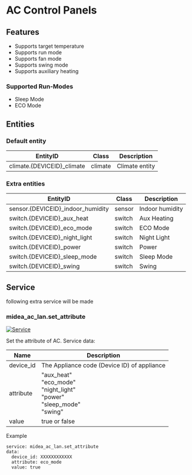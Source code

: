 # AC Control Panels
## Features
- Supports target temperature
- Supports run mode
- Supports fan mode
- Supports swing mode
- Supports auxiliary heating

### Supported Run-Modes
- Sleep Mode
- ECO Mode

## Entities
### Default entity
EntityID | Class | Description
--- | --- | ---
climate.{DEVICEID}_climate | climate | Climate entity

### Extra entities

EntityID | Class | Description
--- | --- | ---
sensor.{DEVICEID}_indoor_humidity | sensor | Indoor humidity
switch.{DEVICEID}_aux_heat | switch | Aux Heating
switch.{DEVICEID}_eco_mode | switch | ECO Mode
switch.{DEVICEID}_night_light | switch | Night Light
switch.{DEVICEID}_power | switch | Power
switch.{DEVICEID}_sleep_mode | switch | Sleep Mode
switch.{DEVICEID}_swing | switch | Swing

## Service
following extra service will be made

### midea_ac_lan.set_attribute

[![Service](https://my.home-assistant.io/badges/developer_call_service.svg)](https://my.home-assistant.io/redirect/developer_call_service/?service=midea_ac_lan.set_attribute)

Set the attribute of AC. Service data:

Name | Description
--- | ---
device_id | The Appliance code (Device ID) of appliance
attribute | "aux_heat"<br/>"eco_mode"<br/>"night_light"<br/>"power"<br />"sleep_mode"<br/>"swing"
value | true or false

Example
```
service: midea_ac_lan.set_attribute
data:
  device_id: XXXXXXXXXXXX
  attribute: eco_mode
  value: true
```